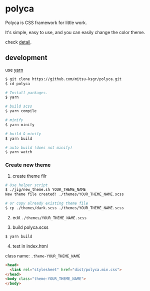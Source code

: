 polyca
======

Polyca is CSS framework for little work.

It's simple, easy to use, and you can easily change the color theme.

check [detail](www.ksgr.net/polyca/).


## development

use [yarn](https://yarnpkg.com/)

```sh
$ git clone https://github.com/mitsu-ksgr/polyca.git
$ cd polyca

# Install packages.
$ yarn

# build scss
$ yarn compile

# minify
$ yarn minify

# build & minify
$ yarn build

# auto build (does not minify)
$ yarn watch
```

### Create new theme

1. create theme filr

```sh
# Use helper script
$ ./jig/new_theme.sh YOUR_THEME_NAME
New theme file created! ./themes/YOUR_THEME_NAME.scss

# or copy already existing theme file
$ cp ./themes/dark.scss ./themes/YOUR_THEME_NAME.scss
```

2. edit `./themes/YOUR_THEME_NAME.scss`

3. build polyca.scss

```sh
$ yarn build
```

4. test in index.html

class name: `.theme-YOUR_THEME_NAME`

```html
<head>
  <link rel="stylesheet" href="dist/polyca.min.css">
</head>
<body class="theme-YOUR_THEME_NAME">
</body>
```

